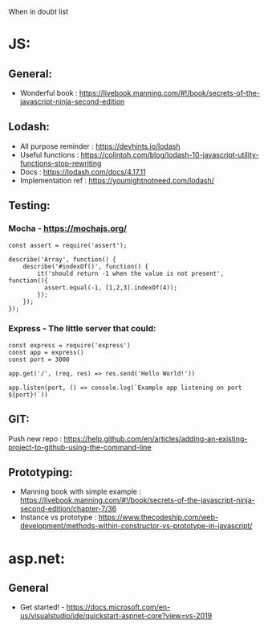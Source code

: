 When in doubt list

# JS:

## General:
- Wonderful book : https://livebook.manning.com/#!/book/secrets-of-the-javascript-ninja-second-edition

## Lodash: 
- All purpose reminder : https://devhints.io/lodash 
- Useful functions : https://colintoh.com/blog/lodash-10-javascript-utility-functions-stop-rewriting 
- Docs : https://lodash.com/docs/4.17.11 
- Implementation ref : https://youmightnotneed.com/lodash/ 

## Testing:

### Mocha - https://mochajs.org/
```
const assert = require('assert');

describe('Array', function() {
	describe('#indexOf()', function() {
		it('should return -1 when the value is not present', function(){
		  assert.equal(-1, [1,2,3].indexOf(4));
		});
	});
});
```

### Express - The little server that could:

```
const express = require('express')
const app = express()
const port = 3000

app.get('/', (req, res) => res.send('Hello World!'))

app.listen(port, () => console.log(`Example app listening on port ${port}!`))
```


## GIT: 
Push new repo : https://help.github.com/en/articles/adding-an-existing-project-to-github-using-the-command-line 

## Prototyping:
- Manning book with simple example : https://livebook.manning.com/#!/book/secrets-of-the-javascript-ninja-second-edition/chapter-7/36
- Instance vs prototype : https://www.thecodeship.com/web-development/methods-within-constructor-vs-prototype-in-javascript/


# asp.net:
## General
- Get started! - https://docs.microsoft.com/en-us/visualstudio/ide/quickstart-aspnet-core?view=vs-2019

